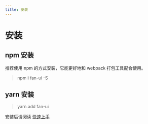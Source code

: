 ```yaml
---
title: 安装
---
```

# 安装

## npm 安装
推荐使用 npm 的方式安装，它能更好地和 webpack 打包工具配合使用。

> npm i fan-ui -S

## yarn 安装

> yarn add fan-ui 


安装后请阅读 [快速上手](../get-started/)

